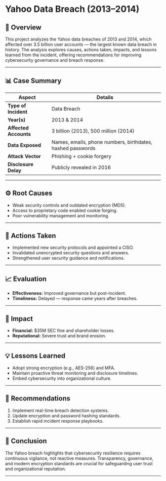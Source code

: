 # Yahoo Data Breach (2013–2014)

## 🧩 Overview
This project analyzes the Yahoo data breaches of 2013 and 2014, which affected over 3.5 billion user accounts — the largest known data breach in history. The analysis explores causes, actions taken, impacts, and lessons learned from the incident, offering recommendations for improving cybersecurity governance and breach response.

---

## 📊 Case Summary
| **Aspect** | **Details** |
|-------------|-------------|
| **Type of Incident** | Data Breach |
| **Year(s)** | 2013 & 2014 |
| **Affected Accounts** | 3 billion (2013), 500 million (2014) |
| **Data Exposed** | Names, emails, phone numbers, birthdates, hashed passwords |
| **Attack Vector** | Phishing + cookie forgery |
| **Disclosure Delay** | Publicly revealed in 2016 |

---

## ⚙️ Root Causes
- Weak security controls and outdated encryption (MD5).
- Access to proprietary code enabled cookie forging.
- Poor vulnerability management and monitoring.

---

## 🔐 Actions Taken
- Implemented new security protocols and appointed a CISO.
- Invalidated unencrypted security questions and answers.
- Strengthened user security guidance and notifications.

---

## 📈 Evaluation
- **Effectiveness:** Improved governance but post-incident.
- **Timeliness:** Delayed — response came years after breaches.

---

## 🧱 Impact
- **Financial:** $35M SEC fine and shareholder losses.  
- **Reputational:** Severe trust and brand erosion.

---

## 💡 Lessons Learned
- Adopt strong encryption (e.g., AES-256) and MFA.
- Maintain proactive threat monitoring and disclosure timelines.
- Embed cybersecurity into organizational culture.

---

## 🧭 Recommendations
1. Implement real-time breach detection systems.
2. Update encryption and password hashing standards.
3. Establish rapid incident response playbooks.

---

## 🧩 Conclusion
The Yahoo breach highlights that cybersecurity resilience requires continuous vigilance, not reactive measures. Transparency, governance, and modern encryption standards are crucial for safeguarding user trust and organizational reputation.

---


